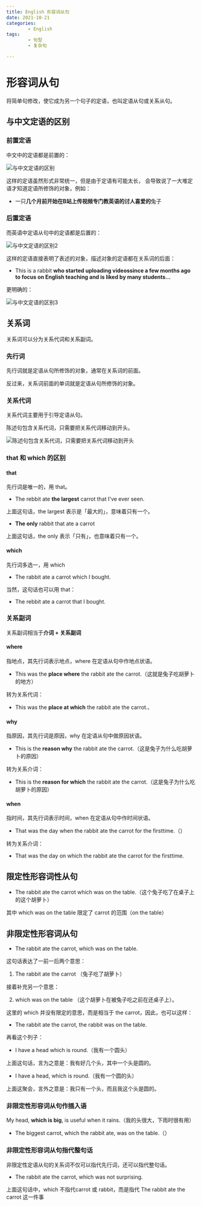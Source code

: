 ```yaml
---
title: English 形容词从句
date: 2021-10-21
categories:
        - English
tags:
        - 句型
        - 复杂句

---
```


# 形容词从句

将简单句修改，使它成为另一个句子的定语，也叫定语从句或关系从句。

## 与中文定语的区别

### 前置定语

中文中的定语都是前置的：

![与中文定语的区别](https://gallery.yxzi.xyz/galleries/2022/09/12/%E4%B8%8E%E4%B8%AD%E6%96%87%E5%AE%9A%E8%AF%AD%E7%9A%84%E5%8C%BA%E5%88%AB.png)

这样的定语虽然形式非常统一，但是由于定语有可能太长， 会导致说了一大堆定语才知道定语所修饰的对象，例如：

- 一只**几个月前开始在B站上传视频专门教英语的讨人喜爱的**兔子

### 后置定语

而英语中定语从句中的定语都是后置的：

![与中文定语的区别2](https://gallery.yxzi.xyz/galleries/2022/09/12/%E4%B8%8E%E4%B8%AD%E6%96%87%E5%AE%9A%E8%AF%AD%E7%9A%84%E5%8C%BA%E5%88%AB2.png)

这样的定语直接表明了表述的对象，描述对象的定语都在关系词的后面：

- This is a rabbit **who started uploading videossince a few months ago to focus on English teaching and is liked by many students...**

更明确的：

![与中文定语的区别3](https://gallery.yxzi.xyz/galleries/2022/09/12/%E4%B8%8E%E4%B8%AD%E6%96%87%E5%AE%9A%E8%AF%AD%E7%9A%84%E5%8C%BA%E5%88%AB3.png)

## 关系词

关系词可以分为关系代词和关系副词。

### 先行词

先行词就是定语从句所修饰的对象，通常在关系词的前面。

反过来，关系词前面的单词就是定语从句所修饰的对象。

### 关系代词

关系代词主要用于引导定语从句。

陈述句包含关系代词，只需要把关系代词移动到开头。

![陈述句包含关系代词，只需要把关系代词移动到开头](https://gallery.yxzi.xyz/galleries/2022/09/12/%E9%99%88%E8%BF%B0%E5%8F%A5%E5%8C%85%E5%90%AB%E5%85%B3%E7%B3%BB%E4%BB%A3%E8%AF%8D%EF%BC%8C%E5%8F%AA%E9%9C%80%E8%A6%81%E6%8A%8A%E5%85%B3%E7%B3%BB%E4%BB%A3%E8%AF%8D%E7%A7%BB%E5%8A%A8%E5%88%B0%E5%BC%80%E5%A4%B4.png)

### that 和 which 的区别

####  that

先行词是唯一的，用 that。

- The rebbit ate **the largest** carrot that I've ever seen.

上面这句话，the largest 表示是「最大的」，意味着只有一个。

- **The only** rabbit that ate a carrot

上面这句话，the only 表示「只有」，也意味着只有一个。

#### which

先行词多选一，用 which

- The rabbit ate a carrot which I bought.

当然，这句话也可以用 that：

- The rebbit ate a carrot that I bought.

### 关系副词

关系副词相当于**介词 + 关系副词**

#### where

指地点，其先行词表示地点，where 在定语从句中作地点状语。

- This was the **place where** the rabbit ate the carrot.（这就是兔子吃胡萝卜的地方）

转为关系代词：

- This was the **place at which** the rabbit ate the carrot.、

#### why 

指原因，其先行词是原因，why 在定语从句中做原因状语。

- This is the **reason why** the rabbit ate the carrot.（这是兔子为什么吃胡萝卜的原因）

转为关系介词：

- This is the **reason for which** the rabbit ate the carrot.（这是兔子为什么吃胡萝卜的原因）

#### when

指时间，其先行词表示时间，when 在定语从句中作时间状语。

- That was the day when the rabbit ate the carrot for the firsttime.（）

转为关系介词：

- That was the day on which the rabbit ate the carrot for the firsttime.

## 限定性形容词性从句

- The rabbit ate the carrot which was on the table.（这个兔子吃了在桌子上的这个胡萝卜）


其中 which was on the table 限定了 carrot 的范围（on the table）

## 非限定性形容词从句

- The rabbit ate the carrot, which was on the table.


这句话表达了一前一后两个意思： 

1. The rabbit ate the carrot （兔子吃了胡萝卜） 

接着补充另一个意思：

2. which was on the table （这个胡萝卜在被兔子吃之前在还桌子上）。

这里的 which 并没有限定的意思，而是相当于 the carrot，因此，也可以这样：

- The rabbit ate the carrot, the rabbit was on the table.

再看这个列子：

- I have a head which is round.（我有一个圆头）

上面这句话，言为之意是：我有好几个头，其中一个头是圆的。

- I have a head, which is round.（我有一个圆的头）

上面这聚会，言外之意是：我只有一个头，而且我这个头是圆的。

### 非限定性形容词从句作插入语

My head, **which is big**, is useful when it rains.（我的头很大，下雨时很有用）

- The biggest carrot, which the rabbit ate, was on the table.（）

### 非限定性形容词从句指代整句话

非限定性定语从句的关系词不仅可以指代先行词，还可以指代整句话。

- The rabbit ate the carrot, which was not surprising.

上面这句话中，which 不指代carrot 或 rabbit，而是指代 The rabbit ate the carrot 这一件事
